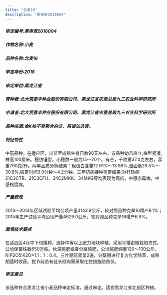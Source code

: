 ```yaml
---
title: "北麦16"
description: "黑审麦2016004"
---
```

##### 审定编号:黑审麦2016004

##### 作物名称:小麦

##### 品种名称:北麦16

##### 审定年份:2016

##### 审定单位:黑龙江省

##### 育种者:北大荒垦丰种业股份有限公司、黑龙江省农垦总局九三农业科学研究所

##### 申请者:北大荒垦丰种业股份有限公司、黑龙江省农垦总局九三农业科学研究所

##### 品种来源:金K核不育聚合杂交，系谱法选育。

##### 特征特性
中筋品种。在适应区，出苗至成熟生育日数90天左右。该品种幼苗直立,株型紧凑,株高100厘米。穗纺锤型，小穗数一般为15～20个。有芒，千粒重37.0克左右，容重790克/升。两年品质分析结果：粗蛋白含量12.61%～13.98%,湿面筋29.5%～30.8%,稳定时间3.9分钟～4.2分钟。三年抗病接种鉴定结果:对秆锈病21C3CTR、21C3CFH、34C2MKK、34MKG等均表现为高抗，中感赤霉病，中感根腐病。

##### 产量表现
2013～2014年区域试验平均公顷产量4143.9公斤，较对照品种克旱16增产9.1%；2015年生产试验平均公顷产量4629.0公斤，较对照品种克旱16增产6.9%。

##### 栽培技术要点
在适应区4月中下旬播种，选择中等以上肥力地块种植，采用平播密植栽培方式，公顷保苗株数650万株。秋深施肥或春分层施肥，公顷施肥纯量120～130公斤，N:P2O5:K2O=1.1：1：0.4。三叶期压青苗2遍，分蘖期进行复方化学除草，成熟期适时收获。拔节前若有徒长倾向需采取化控措施防倒伏。

##### 审定意见
该品种符合黑龙江省小麦品种审定标准，通过审定。适宜黑龙江省北部区种植。
